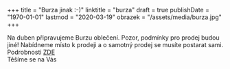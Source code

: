 +++
title = "Burza jinak :-)"
linktitle = "burza"
draft = true
publishDate = "1970-01-01"
lastmod = "2020-03-19"
obrazek = "/assets/media/burza.jpg"
+++

Na duben připravujeme Burzu oblečení. Pozor, podmínky pro prodej budou jiné! Nabídneme místo k prodeji a o samotný prodej se musíte postarat sami. Podrobnosti [ZDE](sluzby/akce/)  
Těšíme se na Vás
